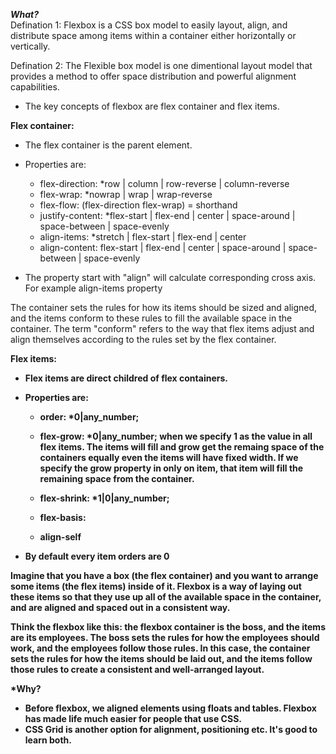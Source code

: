 ***What?***  
Defination 1: Flexbox is a CSS box model to easily layout, align, and distribute space among items within a container either horizontally or vertically.

Defination 2: The Flexible box model is one dimentional layout model that provides a method to offer space distribution and powerful alignment capabilities.

- The key concepts of flexbox are flex container and flex items. 



<b>Flex container:</b>
- The flex container is the parent element.
- Properties are:
    - flex-direction:   *row | column | row-reverse | column-reverse
    - flex-wrap:        *nowrap | wrap | wrap-reverse
    - flex-flow:        (flex-direction flex-wrap) = shorthand
    - justify-content:  *flex-start | flex-end | center | space-around | space-between | space-evenly
    - align-items:      *stretch | flex-start | flex-end | center
    - align-content:    flex-start | flex-end | center | space-around | space-between | space-evenly

- The property start with "align" will calculate corresponding cross axis. For example align-items property

The container sets the rules for how its items should be sized and aligned, and the items conform to these rules to fill the available space in the container.
The term "conform" refers to the way that flex items adjust and align themselves according to the rules set by the flex container.

<b>Flex items:<b>
- Flex items are direct childred of flex containers.
- Properties are:
    - order:        *0|any_number;

    - flex-grow:    *0|any_number;
    when we specify 1 as the value in all flex items. The items will fill and grow get the remaing space of the containers equally even the items will have fixed width. If we specify the grow property in only on item, that item will fill the remaining space from the container.

    - flex-shrink: *1|0|any_number;
    - flex-basis:   
    - align-self

- By default every item orders are 0

Imagine that you have a box (the flex container) and you want to arrange some items (the flex items) inside of it. Flexbox is a way of laying out these items so that they use up all of the available space in the container, and are aligned and spaced out in a consistent way.

Think the flexbox like this: the flexbox container is the boss, and the items are its employees. The boss sets the rules for how the employees should work, and the employees follow those rules. In this case, the container sets the rules for how the items should be laid out, and the items follow those rules to create a consistent and well-arranged layout.


***Why?**
- Before flexbox, we aligned elements using floats and tables. Flexbox has made life much easier for people that use CSS.
- CSS Grid is another option for alignment, positioning etc. It's good to learn both.